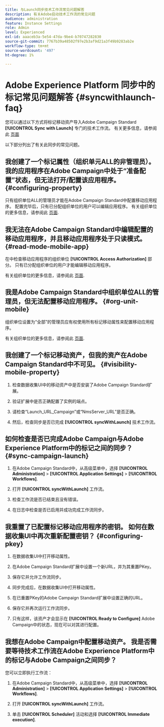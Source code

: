 ```yaml
---
title: 与Launch同步技术工作流常见问题解答
description: 有关Adobe启动技术工作流的常见问题
audience: administration
feature: Instance Settings
role: Admin
level: Experienced
exl-id: aaaceb3a-5e54-47da-9be4-b70747282830
source-git-commit: 7767b39a48502f97e2b3af9d21a3f49b9283ab2e
workflow-type: tm+mt
source-wordcount: '497'
ht-degree: 1%

---
```


# Adobe Experience Platform 同步中的标记常见问题解答 {#syncwithlaunch-faq}

您可以通过以下方式将标记移动资产导入Adobe Campaign Standard **[!UICONTROL Sync with Launch]** 专门的技术工作流。 有关更多信息，请参阅此 [页面](../../administration/using/technical-workflows.md)

以下部分列出了有关此同步的常见问题。

## 我创建了一个标记属性（组织单元ALL的非管理员）。 我的应用程序在Adobe Campaign中处于“准备配置”状态，但无法打开/配置该应用程序。 {#configuring-property}

只有组织单位ALL的管理员才能在Adobe Campaign Standard中配置移动应用程序。 配置完毕后，只有已分配组织单位的用户可以编辑应用程序。 有关组织单位的更多信息，请参阅此 [页面](../../administration/using/organizational-units.md).

## 我无法在Adobe Campaign Standard中编辑配置的移动应用程序，并且移动应用程序处于只读模式。 {#read-mode-mobile-app}

在中检查移动应用程序的组织单位 **[!UICONTROL Access Authorization]** 部分。 只有已分配组织单位的用户才能编辑移动应用程序。

有关组织单位的更多信息，请参阅此 [页面](../../administration/using/organizational-units.md).

## 我是Adobe Campaign Standard中组织单位ALL的管理员，但无法配置移动应用程序。 {#org-unit-mobile}

组织单位设置为“全部”的管理员应有权使用所有标记移动属性来配置移动应用程序。

有关组织单位的更多信息，请参阅此 [页面](../../administration/using/organizational-units.md).

## 我创建了一个标记移动资产，但我的资产在Adobe Campaign Standard中不可见。 {#visibility-mobile-property}

1. 检查数据收集UI中的移动资产中是否安装了Adobe Campaign Standard扩展。

1. 验证扩展中是否正确配置了实例的端点。

1. 请检查“Launch_URL_Campaign”或“NmsServer_URL”是否正确。

1. 然后，检查同步是否已完成 **[!UICONTROL syncWithLaunch]** 技术工作流。

## 如何检查是否已完成Adobe Campaign与Adobe Experience Platform中的标记之间的同步？ {#sync-campaign-launch}

1. 在Adobe Campaign Standard中，从高级菜单中，选择 **[!UICONTROL Administration]** > **[!UICONTROL Application Settings]** > **[!UICONTROL Workflows]**.

1. 打开 **[!UICONTROL syncWithLaunch]** 工作流。

1. 检查工作流是否已结束且没有错误。

1. 在日志中检查是否已启用并成功完成工作流同步。

## 我重置了已配置标记移动应用程序的密钥。 如何在数据收集UI中再次重新配置密钥？ {#configuring-pkey}

1. 在数据收集UI中打开移动属性。

1. 在Adobe Campaign Standard扩展中设置一个新URL，并为其重置PKey。

1. 保存它并允许工作流同步。

1. 同步完成后，在数据收集UI中打开移动属性。

1. 在已重置PKey的Adobe Campaign Standard扩展中设置正确的URL。

1. 保存它并再次运行工作流同步。

1. 只有这样，该资产才会显示在 **[!UICONTROL Ready to Configure]** Adobe Campaign中的状态，现在可以对其进行配置。

## 我想在Adobe Campaign中配置移动资产。 我是否需要等待技术工作流在Adobe Experience Platform中的标记与Adobe Campaign之间同步？

您可以立即执行工作流：

1. 在Adobe Campaign Standard中，从高级菜单中，选择 **[!UICONTROL Administration]** > **[!UICONTROL Application Settings]** > **[!UICONTROL Workflows]**.

1. 打开 **[!UICONTROL syncWithLaunch]** 工作流。

1. 单击 **[!UICONTROL Scheduler]** 活动和选择 **[!UICONTROL Immediate execution]**.
